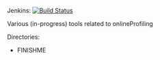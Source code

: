 
Jenkins: [![Build Status](http://tester-lin.soic.indiana.edu:8080/buildStatus/icon?job=UbiProf_tests)](http://tester-lin.soic.indiana.edu:8080/job/UbiProf_tests/)


Various (in-progress) tools related to onlineProfiling

Directories:

 * FINISHME
